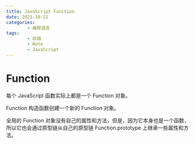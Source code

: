 ```yaml
---
title: JavaScript Function
date: 2021-10-21
categories:
        - 编程语言
tags:
        - 前端
        - Note
        - JavaScript
---
```


# Function

每个 JavaScript 函数实际上都是一个 Function 对象。

Function 构造函数创建一个新的 Function 对象。

全局的 Function 对象没有自己的属性和方法，但是，因为它本身也是一个函数，所以它也会通过原型链从自己的原型链 Function.prototype 上继承一些属性和方法。
